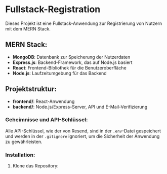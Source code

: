 # Fullstack-Registration


Dieses Projekt ist eine Fullstack-Anwendung zur Registrierung von Nutzern mit dem MERN Stack.

## MERN Stack:
- **MongoDB**: Datenbank zur Speicherung der Nutzerdaten
- **Express.js**: Backend-Framework, das auf Node.js basiert
- **React**: Frontend-Bibliothek für die Benutzeroberfläche
- **Node.js**: Laufzeitumgebung für das Backend

## Projektstruktur:
- **frontend/**: React-Anwendung
- **backend/**: Node.js/Express-Server, API und E-Mail-Verifizierung

### Geheimnisse und API-Schlüssel:
Alle API-Schlüssel, wie der von Resend, sind in der `.env`-Datei gespeichert und werden in der `.gitignore` ignoriert, um die Sicherheit der Anwendung zu gewährleisten.

### Installation:
1. Klone das Repository:
